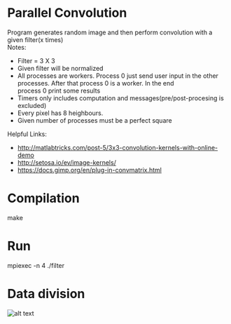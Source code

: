 # Parallel Convolution

Program generates random image and then perform convolution with a given filter(x times) <br /> 
Notes:
* Filter = 3 X 3
* Given filter will be normalized
* All processes are workers. Process 0 just send user input in the other processes. After that process 0 is a worker. In the end <br />
  process 0 print some results
* Timers only includes computation and messages(pre/post-procesing is excluded)
* Every pixel has 8 heighbours. 
* Given number of processes must be a perfect square

Helpful Links:
* http://matlabtricks.com/post-5/3x3-convolution-kernels-with-online-demo
* http://setosa.io/ev/image-kernels/
* https://docs.gimp.org/en/plug-in-convmatrix.html

# Compilation
make

# Run
mpiexec -n 4 ./filter

# Data division
![alt text](https://github.com/PetropoulakisPanagiotis/parallel_convolution/blob/master/images/1.png)
